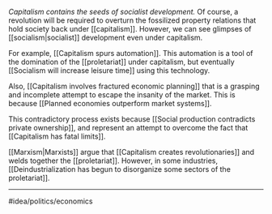 *Capitalism contains the seeds of socialist development.* Of course, a revolution will be required to overturn the fossilized property relations that hold society back under [[capitalism]]. However, we can see glimpses of [[socialism|socialist]] development even under capitalism. 

For example, [[Capitalism spurs automation]]. This automation is a tool of the domination of the [[proletariat]] under capitalism, but eventually [[Socialism will increase leisure time]] using this technology. 

Also, [[Capitalism involves fractured economic planning]] that is a grasping and incomplete attempt to escape the insanity of the market. This is because [[Planned economies outperform market systems]]. 

This contradictory process exists because [[Social production contradicts private ownership]], and represent an attempt to overcome the fact that [[Capitalism has fatal limits]]. 

[[Marxism|Marxists]] argue that [[Capitalism creates revolutionaries]] and welds together the [[proletariat]]. However, in some industries, [[Deindustrialization has begun to disorganize some sectors of the proletariat]]. 

---
#idea/politics/economics 